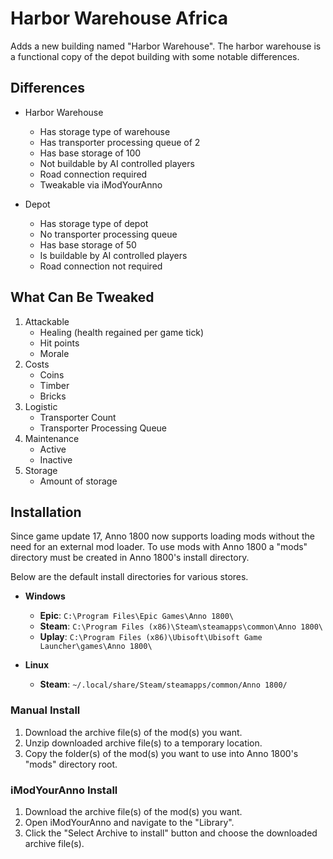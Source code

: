 # Harbor Warehouse Africa

Adds a new building named "Harbor Warehouse". The harbor warehouse is a functional copy of the depot building with some notable differences.

## Differences

- Harbor Warehouse
  - Has storage type of warehouse
  - Has transporter processing queue of 2
  - Has base storage of 100
  - Not buildable by AI controlled players
  - Road connection required
  - Tweakable via iModYourAnno

- Depot
  - Has storage type of depot
  - No transporter processing queue
  - Has base storage of 50
  - Is buildable by AI controlled players
  - Road connection not required

## What Can Be Tweaked

1. Attackable
   - Healing (health regained per game tick)
   - Hit points
   - Morale
2. Costs
   - Coins
   - Timber
   - Bricks
3. Logistic
   - Transporter Count
   - Transporter Processing Queue
4. Maintenance
   - Active
   - Inactive
5. Storage
   - Amount of storage

## Installation

Since game update 17, Anno 1800 now supports loading mods without the need for an external mod loader. To use mods with Anno 1800 a "mods" directory must be created in Anno 1800's install directory.

Below are the default install directories for various stores.

- **Windows**
  - **Epic**: `C:\Program Files\Epic Games\Anno 1800\`
  - **Steam**: `C:\Program Files (x86)\Steam\steamapps\common\Anno 1800\`
  - **Uplay**: `C:\Program Files (x86)\Ubisoft\Ubisoft Game Launcher\games\Anno 1800\`

- **Linux**
  - **Steam**: `~/.local/share/Steam/steamapps/common/Anno 1800/`

### Manual Install

1. Download the archive file(s) of the mod(s) you want.
2. Unzip downloaded archive file(s) to a temporary location.
3. Copy the folder(s) of the mod(s) you want to use into Anno 1800's "mods" directory root.

### iModYourAnno Install

1. Download the archive file(s) of the mod(s) you want.
2. Open iModYourAnno and navigate to the "Library".
3. Click the "Select Archive to install" button and choose the downloaded archive file(s).
